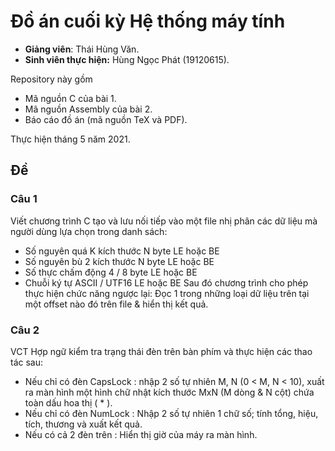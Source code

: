 # Đồ án cuối kỳ Hệ thống máy tính
- **Giảng viên**: Thái Hùng Văn.
- **Sinh viên thực hiện:** Hùng Ngọc Phát (19120615).

Repository này gồm 
- Mã nguồn C của bài 1.
- Mã nguồn Assembly của bài 2.
- Báo cáo đồ án (mã nguồn TeX và PDF).

Thực hiện tháng 5 năm 2021.

## Đề 
### Câu 1
Viết chương trình C tạo và lưu nối tiếp vào một file nhị phân các dữ liệu mà người dùng 
lựa chọn trong danh sách:
- Số nguyên quá K kích thước N byte LE hoặc BE
- Số nguyên bù 2 kích thước N byte LE hoặc BE
- Số thực chấm động 4 / 8 byte LE hoặc BE
- Chuỗi ký tự ASCII / UTF16 LE hoặc BE
Sau đó chương trình cho phép thực hiện chức năng ngược lại: Đọc 1 trong những loại dữ liệu trên 
tại một offset nào đó trên file & hiển thị kết quả.

### Câu 2 
VCT Hợp ngữ kiểm tra trạng thái đèn trên bàn phím và thực hiện các thao tác sau: 
- Nếu chỉ có đèn CapsLock : nhập 2 số tự nhiên M, N (0 < M, N < 10), xuất ra màn hình một hình chữ nhật kích thước MxN (M dòng & N cột) chứa toàn dấu hoa thị ( \* ).
- Nếu chỉ có đèn NumLock : Nhập 2 số tự nhiên 1 chữ số; tính tổng, hiệu, tích, thương và xuất kết quả.
- Nếu có cả 2 đèn trên : Hiển thị giờ của máy ra màn hình.
